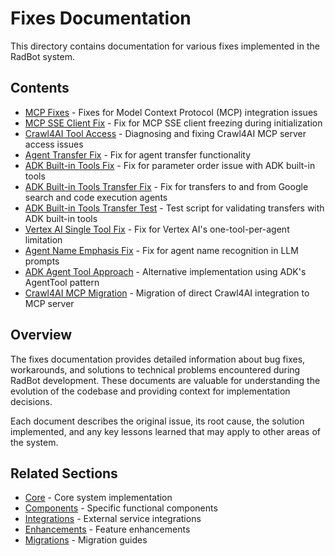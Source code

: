 # Fixes Documentation

<!-- Version: 0.4.0 | Last Updated: 2025-05-08 -->


This directory contains documentation for various fixes implemented in the RadBot system.

## Contents

- [MCP Fixes](mcp_fixes.md) - Fixes for Model Context Protocol (MCP) integration issues
- [MCP SSE Client Fix](mcp_sse_client_fix.md) - Fix for MCP SSE client freezing during initialization
- [Crawl4AI Tool Access](crawl4ai_tool_access.md) - Diagnosing and fixing Crawl4AI MCP server access issues
- [Agent Transfer Fix](agent_transfer_fix.md) - Fix for agent transfer functionality
- [ADK Built-in Tools Fix](adk_builtin_tools_fix.md) - Fix for parameter order issue with ADK built-in tools
- [ADK Built-in Tools Transfer Fix](adk_builtin_tools_transfer_fix.md) - Fix for transfers to and from Google search and code execution agents
- [ADK Built-in Tools Transfer Test](adk_builtin_tools_transfer_test.md) - Test script for validating transfers with ADK built-in tools
- [Vertex AI Single Tool Fix](vertex_ai_single_tool_fix.md) - Fix for Vertex AI's one-tool-per-agent limitation
- [Agent Name Emphasis Fix](agent_name_emphasis_fix.md) - Fix for agent name recognition in LLM prompts
- [ADK Agent Tool Approach](adk_agent_tool_approach.md) - Alternative implementation using ADK's AgentTool pattern
- [Crawl4AI MCP Migration](crawl4ai_mcp_migration.md) - Migration of direct Crawl4AI integration to MCP server

## Overview

The fixes documentation provides detailed information about bug fixes, workarounds, and solutions to technical problems encountered during RadBot development. These documents are valuable for understanding the evolution of the codebase and providing context for implementation decisions.

Each document describes the original issue, its root cause, the solution implemented, and any key lessons learned that may apply to other areas of the system.

## Related Sections

- [Core](../core/index.md) - Core system implementation
- [Components](../components/index.md) - Specific functional components
- [Integrations](../integrations/index.md) - External service integrations
- [Enhancements](../enhancements/index.md) - Feature enhancements
- [Migrations](../migrations/index.md) - Migration guides